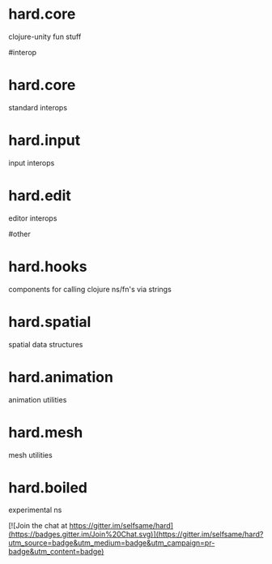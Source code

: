 hard.core
====

clojure-unity fun stuff



#interop

hard.core
====
standard interops

hard.input
====
input interops

hard.edit
====
editor interops

#other

hard.hooks
====
components for calling clojure ns/fn's via strings

hard.spatial
====
spatial data structures

hard.animation
====
animation utilities

hard.mesh
====
mesh utilities

hard.boiled
====
experimental ns


[![Join the chat at https://gitter.im/selfsame/hard](https://badges.gitter.im/Join%20Chat.svg)](https://gitter.im/selfsame/hard?utm_source=badge&utm_medium=badge&utm_campaign=pr-badge&utm_content=badge)
